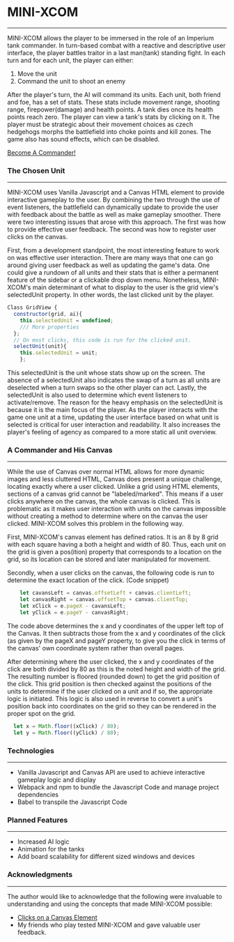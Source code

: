 # MINI-XCOM
------
MINI-XCOM allows the player to be immersed in the role of an Imperium tank commander. In turn-based combat with a reactive and descriptive user interface, 
the player battles traitor in a last man(tank) standing fight. In each turn and for each unit, the player can either:

  1) Move the unit 
  2) Command the unit to shoot an enemy

After the player's turn, the AI will command its units. Each unit, both friend and foe, has a set of stats. These stats include movement range, shooting range, firepower(damage) and health points. A tank dies once its health points reach zero. The player can view a tank's stats by clicking on it. The player must be strategic about their movement choices as czech hedgehogs morphs the battlefield into choke points and kill zones. The game also has sound effects, which can be disabled.

[Become A Commander!](https://codydegraffeniles.github.io/MINI-XCOM/)

### The Chosen Unit
----
MINI-XCOM uses Vanilla Javascript and a Canvas HTML element to provide interactive gameplay to the user. By combining the two through the use of event listeners, the battlefield can dynamically update to provide the user with feedback about the battle as well as make gameplay smoother. There were two interesting issues that arose with this approach. The first was how to provide effective user feedback. The second was how to register user clicks on the canvas.

First, from a development standpoint, the most interesting feature to work on was effective user interaction. There are many ways that one can go around giving user feedback as well as updating the game's data. One could give a rundown of all units and their stats that is either a permanent feature of the sidebar or a clickable drop down menu. Nonetheless, MINI-XCOM's main determinant of what to display to the user is the grid view's
selectedUnit property. In other words, the last clicked unit by the player.

``` Javascript
Class GridView {
  constructor(grid, ai){
    this.selectedUnit = undefined;
    /// More properties
  };
  // On most clicks, this code is run for the clicked unit.
  selectUnit(unit){
    this.selectedUnit = unit;
    };
```
This selectedUnit is the unit whose stats show up on the screen. The absence of a selectedUnit also indicates the swap of a turn as all units are deselected when a turn swaps so the other player can act. Lastly, the selectedUnit is also used to determine which event listeners to activate/remove. The reason for the heavy emphasis on the selectedUnit is because it is the main focus of the player. As the player interacts with the game one unit at a time, updating the user interface based on what unit is selected is critical for user interaction and readability. It also increases the player's feeling of agency as compared to a more static all unit overview.

### A Commander and His Canvas
-----

While the use of Canvas over normal HTML allows for more dynamic images and less cluttered HTML, Canvas does present a unique challenge, locating exactly where a user clicked. Unlike a grid using HTML elements, sections of a canvas grid cannot be "labeled/marked". This means if a user clicks anywhere on the canvas, the whole canvas is clicked. This is problematic as it makes user interaction with units on the canvas impossible without creating a method to determine where on the canvas the user clicked. MINI-XCOM solves this problem in the following way. 

First, MINI-XCOM's canvas element has defined ratios. It is an 8 by 8 grid with each square having a both a height and width of 80. Thus, each unit on the grid is given a pos(ition) property that corresponds to a location on the grid, so its location can be stored and later manipulated for movement.

Secondly, when a user clicks on the canvas, the following code is run to determine the exact location of the click. (Code snippet)
``` JavaScript
    let cavansLeft = canvas.offsetLeft + canvas.clientLeft;
    let canvasRight = canvas.offsetTop + canvas.clientTop;
    let xClick = e.pageX - cavansLeft; 
    let yClick = e.pageY - canvasRight;
```

The code above determines the x and y coordinates of the upper left top of the Canvas. It then subtracts those from the x and y coordinates of the click (as given by the pageX and pageY property, to give you the click in terms of the canvas' own coordinate system rather than overall pages.

After determining where the user clicked, the x and y coordinates of the click are both divided by 80 as this is the noted height and width of the grid. The resulting number is floored (rounded down) to get the grid position of the click. This grid position is then checked against the positions of the units to determine if the user clicked on a unit and if so, the appropriate logic is initiated. This logic is also used in reverse to convert a unit's position back into coordinates on the grid so they can be rendered in the proper spot on the grid. 
``` JavaScript
  let x = Math.floor((xClick) / 80);
  let y = Math.floor((yClick) / 80);
 ```

### Technologies
---- 

* Vanilla Javascript and Canvas API are used to achieve interactive gameplay logic and display
* Webpack and npm to bundle the Javascript Code and manage project dependencies
* Babel to transpile the Javascript Code

### Planned Features
------ 
* Increased AI logic
* Animation for the tanks
* Add board scalability for different sized windows and devices

### Acknowledgments
----
The author would like to acknowledge that the following were invaluable to understanding and using the concepts that made MINI-XCOM possible:

* [Clicks on a Canvas Element](https://stackoverflow.com/questions/9880279/how-do-i-add-a-simple-onclick-event-handler-to-a-canvas-element)
* My friends who play tested MINI-XCOM and gave valuable user feedback.

